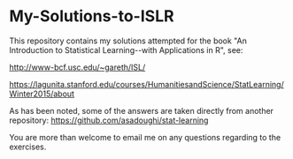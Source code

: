 # My-Solutions-to-ISLR

This repository contains my solutions attempted for the book "An Introduction to Statistical Learning--with Applications in R", see:

http://www-bcf.usc.edu/~gareth/ISL/

https://lagunita.stanford.edu/courses/HumanitiesandScience/StatLearning/Winter2015/about

As has been noted, some of the answers are taken directly from another repository:
https://github.com/asadoughi/stat-learning

You are more than welcome to email me on any questions regarding to the exercises.
